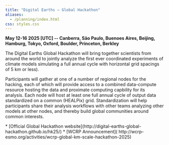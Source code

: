 ```yaml
---
title: "Digital Earths – Global Hackathon"
aliases:
  - /planning/index.html
css: styles.css
---
```


**May 12-16 2025 [UTC] -- Canberra, São Paulo, Buenoes Aires, Beijing, Hamburg, Tokyo, Oxford, Boulder, Princeton, Berkley**

The Digital Earths Global Hackathon will bring together scientists from around the world to jointly analyze the first ever coordinated experiments of climate models simulating a full annual cycle with horizontal grid spacings of 5 km or less).

Participants will gather at one of a number of regional nodes for the hacking, each of which will provide access to a combined data-compute resource hosting the data and proximate computing capbility for its analysis.  Each node will host at least one full annual cycle of output data standardized on a common (HEALPix) grid.  Standardization will help participants share their analysis workflows with other teams analyzing other models at other nodes, and thereby build global communities around common interests.

<div class="framed-box">
* [Official Global Hackathon website](http://digital-earths-global-hackathon.github.io/hk25/)
* [WCRP Announcement]( http://wcrp-esmo.org/activities/wcrp-global-km-scale-hackathon-2025)
</div>
